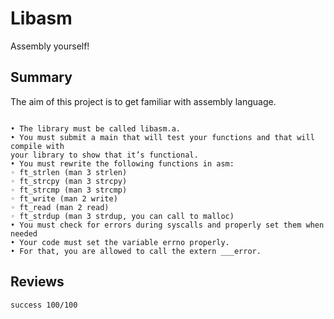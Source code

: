 # Libasm

Assembly yourself!

## Summary

The aim of this project is to get familiar with assembly language.

```

• The library must be called libasm.a.
• You must submit a main that will test your functions and that will compile with
your library to show that it’s functional.
• You must rewrite the following functions in asm:
◦ ft_strlen (man 3 strlen)
◦ ft_strcpy (man 3 strcpy)
◦ ft_strcmp (man 3 strcmp)
◦ ft_write (man 2 write)
◦ ft_read (man 2 read)
◦ ft_strdup (man 3 strdup, you can call to malloc)
• You must check for errors during syscalls and properly set them when needed
• Your code must set the variable errno properly.
• For that, you are allowed to call the extern ___error.

```

## Reviews

```bash
success 100/100
```